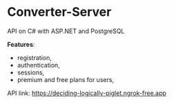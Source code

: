 # Converter-Server
API on C# with ASP.NET and PostgreSQL

**Features**:
- registration,
- authentication,
- sessions,
- premium and free plans for users,

API link:
https://deciding-logically-piglet.ngrok-free.app
